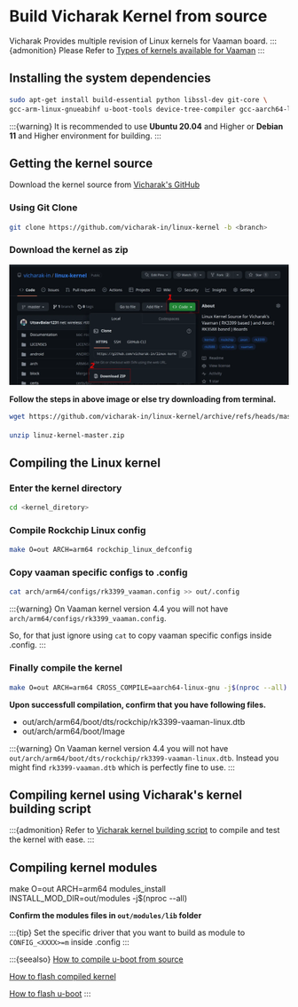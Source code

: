 # Build Vicharak Kernel from source

Vicharak Provides multiple revision of Linux kernels for Vaaman board.
:::{admonition} Please Refer to
[Types of kernels available for Vaaman](../linux-usage-guide/custom-linux-kernel.md#types-of-kernels-available-for-vaaman)
:::

## Installing the system dependencies

```bash
sudo apt-get install build-essential python libssl-dev git-core \
gcc-arm-linux-gnueabihf u-boot-tools device-tree-compiler gcc-aarch64-linux-gnu mtools parted pv
```

:::{warning}
It is recommended to use **Ubuntu 20.04** and Higher or **Debian 11** and Higher environment for building.
:::

## Getting the kernel source

Download the kernel source from [Vicharak's GitHub](https://github.com/vicharak-in/linux-kernel)

### Using Git Clone

```bash
git clone https://github.com/vicharak-in/linux-kernel -b <branch>
```

### Download the kernel as zip

![vicharak-linux-kernel-github](../../_static/images/vicharak-linux-kernel-github.webp)

**Follow the steps in above image or else try downloading from terminal.**

```bash
wget https://github.com/vicharak-in/linux-kernel/archive/refs/heads/master.zip

unzip linuz-kernel-master.zip
```

## Compiling the Linux kernel

### Enter the kernel directory

```bash
cd <kernel_diretory>
```

### Compile Rockchip Linux config

```bash
make O=out ARCH=arm64 rockchip_linux_defconfig
```

### Copy vaaman specific configs to .config

```bash
cat arch/arm64/configs/rk3399_vaaman.config >> out/.config
```

:::{warning}
On Vaaman kernel version 4.4 you will not have `arch/arm64/configs/rk3399_vaaman.config`.

So, for that just ignore using `cat` to copy vaaman specific configs inside .config.
:::

### Finally compile the kernel

```bash
make O=out ARCH=arm64 CROSS_COMPILE=aarch64-linux-gnu -j$(nproc --all)
```

**Upon successfull compilation, confirm that you have following files.**

- out/arch/arm64/boot/dts/rockchip/rk3399-vaaman-linux.dtb
- out/arch/arm64/boot/Image

:::{warning}
On Vaaman kernel version 4.4 you will not have `out/arch/arm64/boot/dts/rockchip/rk3399-vaaman-linux.dtb`.
Instead you might find `rk3399-vaaman.dtb` which is perfectly fine to use.
:::

## Compiling kernel using Vicharak's kernel building script

:::{admonition} Refer to
[Vicharak kernel building script](../linux-usage-guide/custom-linux-kernel.md#vicharak-kernel-script)
to compile and test the kernel with ease.
:::

## Compiling kernel modules

make O=out ARCH=arm64 modules_install INSTALL_MOD_DIR=out/modules -j$(nproc --all)

**Confirm the modules files in `out/modules/lib` folder**

:::{tip}
Set the specific driver that you want to build as module to `CONFIG_<XXXX>=m` inside .config
:::

:::{seealso}
[How to compile u-boot from source](./build-u-boot.md)

[How to flash compiled kernel](../linux-usage-guide/custom-linux-kernel.md#how-to-flash-compiled-kernel)

[How to flash u-boot](#/)
:::
